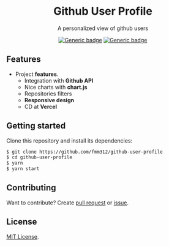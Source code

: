 <h1 align="center">Github User Profile</h1>
  
<div align="center">

A personalized view of github users

[![Generic badge](https://img.shields.io/badge/License-MIT-1158c7.svg)](https://github.com/fmm312/github-user-profile/blob/master/LICENSE)
[![Generic badge](https://img.shields.io/badge/Version-1.0.0-1158c7.svg)]()

</div>


## Features

- Project **features**.
  - Integration with **Github API**
  - Nice charts with **chart.js**
  - Repositories filters
  - **Responsive design**
  - CD at **Vercel**

## Getting started

Clone this repository and install its dependencies:

```sh
$ git clone https://github.com/fmm312/github-user-profile
$ cd github-user-profile
$ yarn
$ yarn start
```

## Contributing

Want to contribute? Create [pull request](https://github.com/fmm312/github-user-profile/pulls) or [issue](https://github.com/fmm312/github-user-profile/issues).


## License
[MIT License](https://github.com/fmm312/github-user-profile/blob/master/LICENSE).